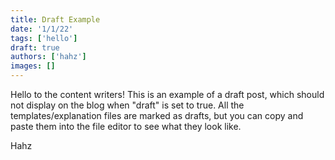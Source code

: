 ```yaml
---
title: Draft Example
date: '1/1/22'
tags: ['hello']
draft: true
authors: ['hahz']
images: []
---
```


Hello to the content writers! This is an example of a draft post, which should not display on the blog when "draft" is set to true. All the templates/explanation files are marked as drafts, but you can copy and paste them into the file editor to see what they look like.

Hahz